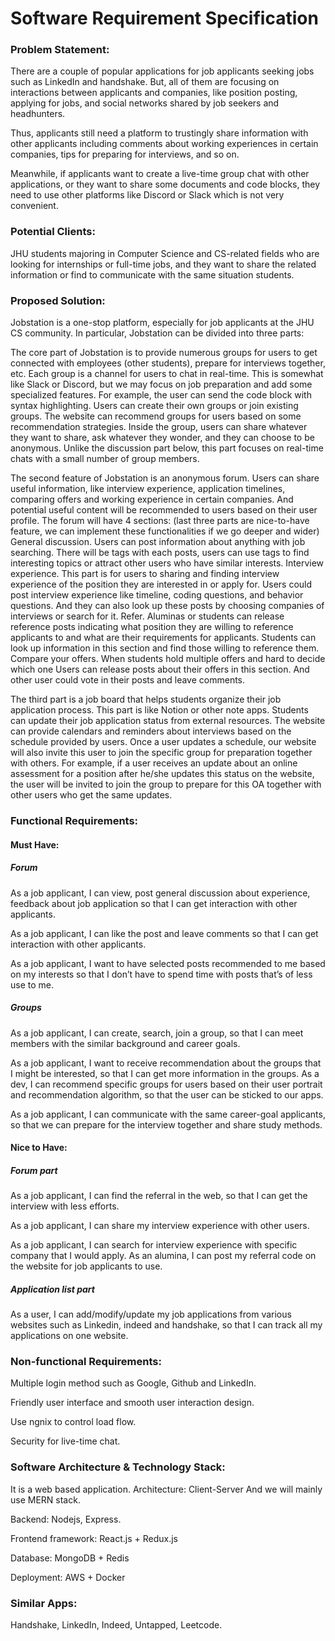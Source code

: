 # Software Requirement Specification



### Problem Statement:

There are a couple of popular applications for job applicants seeking jobs such as LinkedIn and handshake. But, all of them are focusing on interactions between applicants and companies, like position posting, applying for jobs, and social networks shared by job seekers and headhunters.

Thus, applicants still need a platform to trustingly share information with other applicants including comments about working experiences in certain companies, tips for preparing for interviews, and so on.

Meanwhile, if applicants want to create a live-time group chat with other applications, or they want to share some documents and code blocks, they need to use other platforms like Discord or Slack which is not very convenient.


### Potential Clients:

JHU students majoring in Computer Science and CS-related fields who are looking for internships or full-time jobs, and they want to share the related information or find to communicate with the same situation students.




### Proposed Solution:


Jobstation is a one-stop platform, especially for job applicants at the JHU CS community. In particular, Jobstation can be divided into three parts:

The core part of Jobstation is to provide numerous groups for users to get connected with employees (other students), prepare for interviews together, etc. Each group is a channel for users to chat in real-time. This is somewhat like Slack or Discord, but we may focus on job preparation and add some specialized features. For example, the user can send the code block with syntax highlighting. Users can create their own groups or join existing groups. The website can recommend groups for users based on some recommendation strategies. Inside the group, users can share whatever they want to share, ask whatever they wonder, and they can choose to be anonymous. Unlike the discussion part below, this part focuses on real-time chats with a small number of group members.

The second feature of Jobstation is an anonymous forum. Users can share useful information, like interview experience, application timelines, comparing offers and working experience in certain companies. And potential useful content will be recommended to users based on their user profile.
The forum will have 4 sections: (last three parts are nice-to-have feature, we can implement these functionalities if we go deeper and wider)
General discussion. Users can post information about anything with job searching. There will be tags with each posts, users can use tags to find interesting topics or attract other users who have similar interests.
Interview experience. This part is for users to sharing and finding interview experience of the position they are interested in or apply for. Users could post interview experience like timeline, coding questions, and behavior questions. And they can also look up these posts by choosing companies of interviews or search for it.
Refer. Aluminas or students can release reference posts indicating what position they are willing to reference applicants to and what are their requirements for applicants. Students can look up information in this section and find those willing to reference them.
Compare your offers. When students hold multiple offers and hard to decide which one Users can release posts about their offers in this section. And other user could vote in their posts and leave comments.

The third part is a job board that helps students organize their job application process. This part is like Notion or other note apps. Students can update their job application status from external resources. The website can provide calendars and reminders about interviews based on the schedule provided by users. Once a user updates a schedule, our website will also invite this user to join the specific group for preparation together with others. For example, if a user receives an update about an online assessment for a position after he/she updates this status on the website, the user will be invited to join the group to prepare for this OA together with other users who get the same updates.




### Functional Requirements:

#### Must Have:

##### Forum
As a job applicant, I can view, post general discussion about experience, feedback about job application so that I can get interaction with other applicants.

As a job applicant, I can like the post and leave comments so that I can get interaction with other applicants.

As a job applicant, I want to have selected posts recommended to me based on my interests so that I don’t have to spend time with posts that’s of less use to me.



##### Groups
As a job applicant, I can create, search, join a group, so that I can meet members with the similar background and career goals.

As a job applicant, I want to receive recommendation about the groups that I might be interested, so that I can get more information in the groups.
As a dev, I can recommend specific groups for users based on their user portrait and recommendation algorithm, so that the user can be sticked to our apps.

As a job applicant, I can communicate with the same career-goal applicants, so that we can prepare for the interview together and share study methods.




#### Nice to Have:

##### Forum part

As a job applicant, I can find the referral in the web, so that I can get the interview with less efforts.

As a job applicant, I can share my interview experience with other users.

As a job applicant, I can search for interview experience with specific company that I would apply.
As an alumina, I can post my referral code on the website for job applicants to use.


##### Application list part

As a user, I can add/modify/update my job applications from various websites such as Linkedin, indeed and handshake, so that I can track all my applications on one website.

### Non-functional Requirements:

Multiple login method such as Google, Github and LinkedIn.

Friendly user interface and smooth user interaction design.

Use ngnix to control load flow.

Security for live-time chat.

### Software Architecture & Technology Stack:

It is a web based application.
Architecture: Client-Server
And we will mainly use MERN stack.

Backend: Nodejs, Express.

Frontend framework: React.js + Redux.js

Database: MongoDB + Redis

Deployment: AWS + Docker



### Similar Apps:

Handshake, LinkedIn, Indeed, Untapped, Leetcode.
